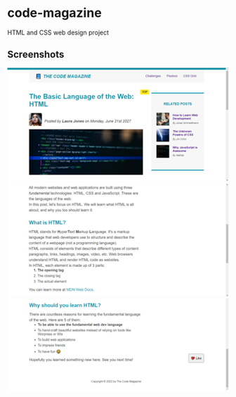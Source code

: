 # code-magazine
HTML and CSS web design project

## Screenshots

<img src="https://github.com/ClaudioNoggueira/code-magazine/blob/main/screenshots/header.png" alt="header-img">

<img src="https://github.com/ClaudioNoggueira/code-magazine/blob/main/screenshots/main.png" alt="main-img">

<img src="https://github.com/ClaudioNoggueira/code-magazine/blob/main/screenshots/footer.png" alt="footer-img">
